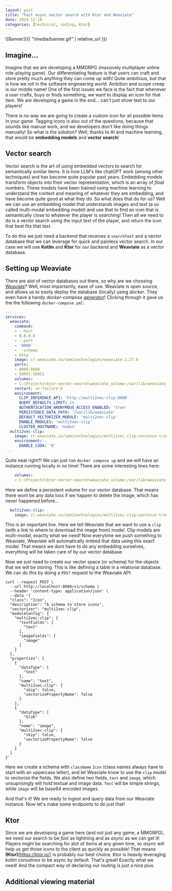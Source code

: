 ```yaml
---
layout: post
title: "Fast async vector search with Ktor and Weaviate"
date: 2024-12-10
categories: [technical, coding, ktor]
---
```


![Banner]({{ "/media/banner.gif" | relative_url }})

## Imagine...

Imagine that we are developing a MMORPG (massively multiplayer online role-playing game). Our differentiating feature is that users can craft and store pretty much anything they can come up with! Quite ambitious, but that is how we roll in the software engineering world. Ambition and scope creep is our middle name! 
One of the first issues we face is the fact that whenever a user crafts, buys or finds something, we want to display an icon for that item. We are developing a game in the end... can't just show text to our players! 

There is no way we are going to create a custom icon for all possible items in your game. Tagging icons is also out of the questions, because that sounds like manual work, and we developers don't like doing things manually! So what is the solution? Well, thanks to AI and machine learning, that would be **embedding models** and **vector search**! 

## Vector search
Vector search is the art of using embedded vectors to search for semantically similar items. It is how LLM's like chatGPT work (among other techniques) and has become quite popular past years. Embedding models transform objects into their vector representation, which is an array of *float* numbers. These models have been trained using machine learning to understand the context and meaning of whatever they are embedding, and have become quite good at what they do. So what does that do for us? Well we can use an embedding model that understands images and text (a so called multi-modal embedding model) and use that to find an icon that is semantically close to whatever the player is searching! Then all we need to do is a vector search using the input text of the player, and return the icon that best fits that text. 

To do this we just need a backend that receives a `searchText` and a vector database that we can leverage for quick and painless vector search. In our case we will use **Kotlin** and **Ktor** for our backend and **Weaviate** as a vector database.

## Setting up Weaviate
There are alot of vector databases out there, so why are we choosing [Weaviate](https://weaviate.io/)? Well, most importantly, ease of use. Weaviate is open source, and allows us to easily deploy the database (locally) using *docker*. They even have a handy *docker-compose* [generator](https://weaviate.io/developers/weaviate/installation/docker-compose)! Clicking through it gave us the the following `docker-compose.yml`:

```yaml
---
services:
  weaviate:
    command:
    - --host
    - 0.0.0.0
    - --port
    - '8080'
    - --scheme
    - http
    image: cr.weaviate.io/semitechnologies/weaviate:1.27.0
    ports:
    - 8080:8080
    - 50051:50051
    volumes:
    - C:\Projects\ktor-vector-search\weaviate_volume:/var/lib/weaviate
    restart: on-failure:0
    environment:
      CLIP_INFERENCE_API: 'http://multi2vec-clip:8080'
      QUERY_DEFAULTS_LIMIT: 25
      AUTHENTICATION_ANONYMOUS_ACCESS_ENABLED: 'true'
      PERSISTENCE_DATA_PATH: '/var/lib/weaviate'
      DEFAULT_VECTORIZER_MODULE: 'multi2vec-clip'
      ENABLE_MODULES: 'multi2vec-clip'
      CLUSTER_HOSTNAME: 'node1'
  multi2vec-clip:
    image: cr.weaviate.io/semitechnologies/multi2vec-clip:sentence-transformers-clip-ViT-B-32
    environment:
      ENABLE_CUDA: '0'
...
```

Quite neat right?! We can just run `docker compose up` and we will have an instance running locally in no time! There are some interesting lines here:

```yaml
    volumes:
    - C:\Projects\ktor-vector-search\weaviate_volume:/var/lib/weaviate
```

Here we define a persistent volume for our vector database. That means there wont be any data loss if we happen to delete the image, which has never happened before...

```yaml
  multi2vec-clip:
    image: cr.weaviate.io/semitechnologies/multi2vec-clip:sentence-transformers-clip-ViT-B-32
```

This is an important line. Here we tell Weaviate that we want to use a `clip` (with a link to where to download the image from) model. Clip models are multi-modal, exactly what we need! Now everytime we push something to Weaviate, Weaviate will automatically embed that data using this exact model. That means we dont have to do any embedding ourselves, everything will be taken care of by our vector database.

Now we just need to create our vector space (or schema) for the objects that we will be storing. This is like defining a table in a relational database. We can do this by doing a `POST` request to the Weaviate API:

```
curl --request POST \
  --url http://localhost:8080/v1/schema \
  --header 'content-type: application/json' \
  --data '{
  "class": "Icon",
  "description": "A schema to store icons",
  "vectorizer": "multi2vec-clip",
  "moduleConfig": {
    "multi2vec-clip": {
      "textFields": [
        "text"
      ],
      "imageFields": [
        "image"
      ]
    }
  },
  "properties": [
    {
      "dataType": [
        "text"
      ],
      "name": "text",
      "multi2vec-clip": {
        "skip": false,
        "vectorizePropertyName": false
      }
    },
    {
      "dataType": [
        "blob"
      ],
      "name": "image",
      "multi2vec-clip": {
        "skip": false,
        "vectorizePropertyName": false
      }
    }
  ]
}'
```

Here we create a schema with `className` `Icon` (class names always have to start with an uppercase letter), and let Weaviate know to use the `clip` model to vectorize the fields. We also define two fields, `text` and `image`, which unsuprisingly will hold textual and image data. `Text` will be simple strings, while `image` will be base64 encoded images.

And that's it! We are ready to ingest and query data from our Weaviate instance. Now let's make some endpoints to do just that!

## Ktor
Since we are developing a game here (and not just any game, a MMORPG), we need our search to be *fast* as lightning and as *async* as we can get it! Players might be searching for alot of items at any given time, so *async* will help us get those icons to the client as quickly as possible! That means **(Ktor)**[https://ktor.io/] is probably our best choice. Ktor is heavily leveraging *kotlin coroutines* to be async by default. That's great! Exactly what we need! And the compact way of declaring our routing is just a nice plus. 




## Additional viewing material